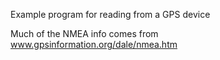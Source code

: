 Example program for reading from a GPS device

Much of the NMEA info comes from www.gpsinformation.org/dale/nmea.htm


